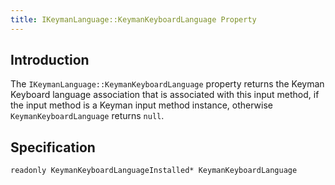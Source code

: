 ```yaml
---
title: IKeymanLanguage::KeymanKeyboardLanguage Property
---
```


## Introduction

The `IKeymanLanguage::KeymanKeyboardLanguage` property returns the
Keyman Keyboard language association that is associated with this input
method, if the input method is a Keyman input method instance, otherwise
`KeymanKeyboardLanguage` returns `null`.

## Specification

``` clike
readonly KeymanKeyboardLanguageInstalled* KeymanKeyboardLanguage
```
